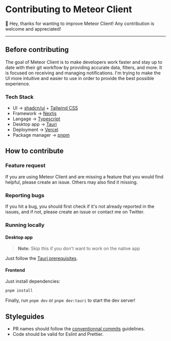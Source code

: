 # Contributing to Meteor Client

👋 Hey, thanks for wanting to improve Meteor Client! Any contribution is welcome and appreciated!

---

## Before contributing

The goal of Meteor Client is to make developers work faster and stay up to date with their git workflow by providing accurate data, filters, and more. It is focused on receiving and managing notifications. I'm trying to make the UI more intuitive and easier to use in order to provide the best possible experience.

### Tech Stack

- UI → [shadcn/ui](https://ui.shadcn.com/) + [Tailwind CSS](https://tailwindcss.com/)
- Framework → [Nextjs](https://nextjs.org/)
- Langage → [Typescript](https://www.typescriptlang.org/)
- Desktop app → [Tauri](https://tauri.app/)
- Deployment → [Vercel](https://vercel.com)
- Package manager → [pnpm](https://pnpm.io/)

## How to contribute

### Feature request

If you are using Meteor Client and are missing a feature that you would find helpful, please create an issue. Others may also find it missing.

### Reporting bugs

If you hit a bug, you should first check if it's not already reported in the issues, and if not, please create an issue or contact me on Twitter.

### Running locally

#### Desktop app

> **Note**: Skip this if you don't want to work on the native app

Just follow the [Tauri prerequisites](https://tauri.app/v1/guides/getting-started/prerequisites).

#### Frontend

Just install dependencies:

```bash
pnpm install
```

Finally, run `pnpm dev` or `pnpm dev:tauri` to start the dev server!

## Styleguides

- PR names should follow the [conventionnal commits](https://www.conventionalcommits.org/en/v1.0.0/) guidelines.
- Code should be valid for Eslint and Prettier.
